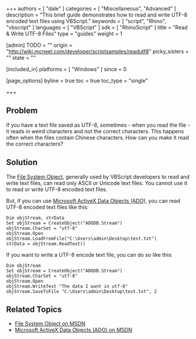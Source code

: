 +++
authors = [ "dale" ]
categories = [ "Miscellaneous", "Advanced" ]
description = "This brief guide demonstrates how to read and write UTF-8 encoded text files using VBScript."
keywords = [ "script", "Rhino", "vbscript" ]
languages = [ "VBScript" ]
sdk = [ "RhinoScript" ]
title = "Read & Write UTF-8 Files"
type = "guides"
weight = 1

[admin]
TODO = ""
origin = "http://wiki.mcneel.com/developer/scriptsamples/readutf8"
picky_sisters = ""
state = ""

[included_in]
platforms = [ "Windows" ]
since = 0

[page_options]
byline = true
toc = true
toc_type = "single"

+++

 
## Problem

If you have a text file saved as UTF-8, sometimes - when you read the file - it reads in weird characters and not the correct characters.  This happens often when the files contain Chinese characters.  How can you make it read the correct characters?


## Solution

The [File System Object](http://msdn.microsoft.com/en-us/library/aa242706(v=vs.60).aspx), generally used by VBScript developers to read and write text files, can read only ASCII or Unicode text files. You cannot use it to read or write UTF-8 encoded text files.

But, if you can use [Microsoft ActiveX Data Objects (ADO)](http://msdn.microsoft.com/en-us/library/windows/desktop/ms676526%28v=vs.85%29.aspx), you can read UTF-8 encoded text files like this:

```vbnet
Dim objStream, strData
Set objStream = CreateObject("ADODB.Stream")
objStream.CharSet = "utf-8"
objStream.Open
objStream.LoadFromFile("C:\Users\admin\Desktop\test.txt")
strData = objStream.ReadText()
```

If you want to write a UTF-8 encode text file, you can do so like this:

```vbnet
Dim objStream
Set objStream = CreateObject("ADODB.Stream")
objStream.CharSet = "utf-8"
objStream.Open
objStream.WriteText "The data I want in utf-8"
objStream.SaveToFile "C:\Users\admin\Desktop\test.txt", 2
```

## Related Topics

- [File System Object on MSDN](http://msdn.microsoft.com/en-us/library/aa242706(v=vs.60).aspx)
- [Microsoft ActiveX Data Objects (ADO) on MSDN](http://msdn.microsoft.com/en-us/library/windows/desktop/ms676526%28v=vs.85%29.aspx)
